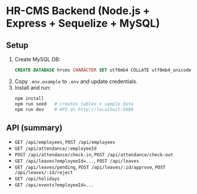 # HR-CMS Backend (Node.js + Express + Sequelize + MySQL)

## Setup
1. Create MySQL DB:
   ```sql
   CREATE DATABASE hrcms CHARACTER SET utf8mb4 COLLATE utf8mb4_unicode_ci;
   ```
2. Copy `.env.example` to `.env` and update credentials.
3. Install and run:
   ```bash
   npm install
   npm run seed   # creates tables + sample data
   npm run dev    # API at http://localhost:5000
   ```

## API (summary)
- `GET /api/employees`, `POST /api/employees`
- `GET /api/attendance/:employeeId`
- `POST /api/attendance/check-in`, `POST /api/attendance/check-out`
- `GET /api/leaves?employeeId=...`, `POST /api/leaves`
- `GET /api/leaves/pending`, `POST /api/leaves/:id/approve`, `POST /api/leaves/:id/reject`
- `GET /api/holidays`
- `GET /api/events?employeeId=...`
